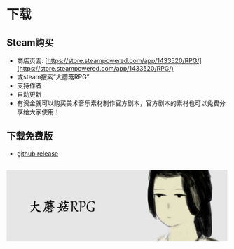 # 下载

## Steam购买
- 商店页面: [https://store.steampowered.com/app/1433520/RPG/](https://store.steampowered.com/app/1433520/RPG/)
- 或steam搜索“大蘑菇RPG”
- 支持作者
- 自动更新
- 有资金就可以购买美术音乐素材制作官方剧本，官方剧本的素材也可以免费分享给大家使用！

## 下载免费版
- [github release](https://github.com/GuJialu/BigMushroomRPGBuild/releases/download/v0.1/bigmushroomrpg40.zip)

##
![logo](../../assets/libhero.jpg)